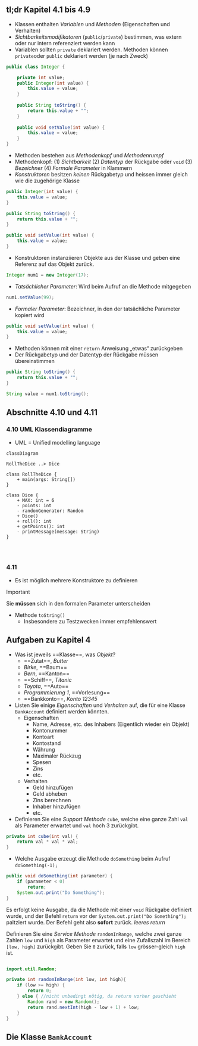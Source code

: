 ## tl;dr Kapitel 4.1 bis 4.9

- Klassen enthalten _Variablen_ und _Methoden_ (Eigenschaften und Verhalten)
- *Sichtbarkeitsmodifikatoren* (`public`/`private`) bestimmen, was extern oder nur intern referenziert werden kann
- Variablen sollten `private` deklariert werden. Methoden können `private`oder `public` deklariert werden (je nach Zweck)
```java
public class Integer { 

	private int value;
	public Integer(int value) {
		this.value = value;
	}
	
	public String toString() {
		return this.value + "";
	}
		
	public void setValue(int value) {
		this.value = value; 
	} 
}
```

- Methoden bestehen aus _Methodenkopf_ und _Methodenrumpf_ 
- Methodenkopf: (1) _Sichtbarkeit_ (2) _Datentyp_ der Rückgabe oder `void` (3) _Bezeichner_ (4) _Formale Parameter_ in Klammern
- _Konstruktoren_ besitzen _keinen_ Rückgabetyp und heissen immer gleich wie die zugehörige Klasse

```java
public Integer(int value) { 
	this.value = value;
}

public String toString() {
	return this.value + "";
}

public void setValue(int value) {
	this.value = value;
}
```

- Konstruktoren instanziieren Objekte aus der Klasse und geben eine Referenz auf das Objekt zurück.

```java
Integer num1 = new Integer(17);
```

- _Tatsächlicher Parameter_: Wird beim Aufruf an die Methode mitgegeben

```java
num1.setValue(99);
```

- _Formaler Parameter_: Bezeichner, in den der tatsächliche Parameter kopiert wird

```java
public void setValue(int value) {
	this.value = value;
}
```

- Methoden können mit einer `return` Anweisung „etwas“ zurückgeben
- Der Rückgabetyp und der Datentyp der Rückgabe müssen übereinstimmen

```java
public String toString() {
	return this.value + ""; 
}
```

```java
String value = num1.toString();
```

## Abschnitte 4.10 und 4.11

### 4.10 UML Klassendiagramme

- UML = Unified modelling language

```mermaid
classDiagram

RollTheDice ..> Dice

class RollTheDice {
	+ main(args: String[])
}

class Dice {
	+ MAX: int = 6
	- points: int
	- randomGenerator: Random
	+ Dice()
	+ roll(): int
	+ getPoints(): int
	- printMessage(message: String)
}




```

### 4.11

- Es ist möglich mehrere Konstruktore zu definieren

> [!Important]
> Sie **müssen** sich in den formalen Parameter unterscheiden

- Methode `toString()`
	- Insbesondere zu Testzwecken immer empfehlenswert

## Aufgaben zu Kapitel 4

- Was ist jeweils ==Klasse==, was _Objekt_?
	- ==Zutat==, *Butter*
	- *Birke*, ==Baum==
	- *Bern*, ==Kanton==
	- ==Schiff==, *Titanic*
	- *Toyota*, ==Auto==
	- *Programmierung 1*, ==Vorlesung==
	- ==Bankkonto==, *Konto 12345*
- Listen Sie einige _Eigenschaften_ und _Verhalten_ auf, die für eine Klasse `BankAccount` definiert werden könnten.
	- Eigenschaften
		- Name, Adresse, etc. des Inhabers (Eigentlich wieder ein Objekt)
		- Kontonummer
		- Kontoart
		- Kontostand
		- Währung
		- Maximaler Rückzug
		- Spesen
		- Zins
		- etc.
	- Verhalten
		- Geld hinzufügen
		- Geld abheben
		- Zins berechnen
		- Inhaber hinzufügen
		- etc.
- Definieren Sie eine _Support Methode_ `cube`, welche eine ganze Zahl `val` als Parameter erwartet und `val` hoch 3 zurückgibt.

```java
private int cube(int val) {
	return val * val * val;
}
```

- Welche Ausgabe erzeugt die Methode `doSomething` beim Aufruf `doSomething(-1);`

```java
public void doSomething(int parameter) {
	if (parameter < 0)
		return;
	System.out.print("Do Something");
}
```

Es erfolgt keine Ausgabe, da die Methode mit einer `void` Rückgabe definiert wurde, und der Befehl `return` vor der `System.out.print("Do Something");` paltziert wurde. Der Befehl geht also **sofort** zurück. *leeres return*

Definieren Sie eine _Service Methode_ `randomInRange`, welche zwei ganze Zahlen `low` und `high` als Parameter erwartet und eine Zufallszahl im Bereich `[low, high]` zurückgibt. Geben Sie `0` zurück, falls `low` grösser-gleich `high` ist.

```java

import.util.Random;

private int randomInRange(int low, int high){
	if (low >= high) {
		return 0;
	} else { //nicht unbedingt nötig, da return vorher geschieht
		Random rand = new Random();
		return rand.nextInt(high - low + 1) + low;
	}
}
```

## Die Klasse `BankAccount`

```java

```

